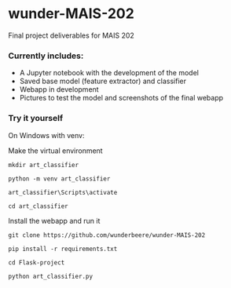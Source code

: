 # wunder-MAIS-202
Final project deliverables for MAIS 202

### Currently includes:
- A Jupyter notebook with the development of the model
- Saved base model (feature extractor) and classifier
- Webapp in development
- Pictures to test the model and screenshots of the final webapp

### Try it yourself

On Windows with venv:

Make the virtual environment
```
mkdir art_classifier

python -m venv art_classifier

art_classifier\Scripts\activate

cd art_classifier
```

Install the webapp and run it

```
git clone https://github.com/wunderbeere/wunder-MAIS-202

pip install -r requirements.txt

cd Flask-project

python art_classifier.py
```
